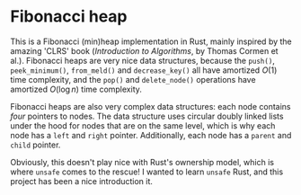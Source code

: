 # Fibonacci heap

This is a Fibonacci (min)heap implementation in Rust, mainly inspired by the amazing 'CLRS' book (*Introduction to Algorithms*, by Thomas Cormen et al.). Fibonacci heaps are very nice data structures, because the `push()`, `peek_minimum()`, `from_meld()` and `decrease_key()` all have amortized $O(1)$ time complexity, and the `pop()` and `delete_node()` operations have amortized $O(\log n)$ time complexity.

Fibonacci heaps are also very complex data structures: each node contains *four* pointers to nodes. The data structure uses circular doubly linked lists under the hood for nodes that are on the same level, which is why each node has a `left` and `right` pointer. Additionally, each node has a `parent` and `child` pointer.

Obviously, this doesn't play nice with Rust's ownership model, which is where `unsafe` comes to the rescue! I wanted to learn `unsafe` Rust, and this project has been a nice introduction it.